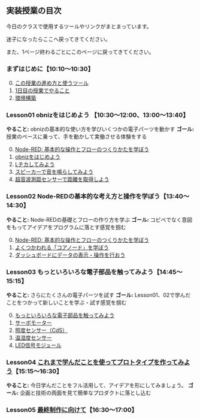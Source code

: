 
## 実装授業の目次
今日のクラスで使用するツールやリンクがまとまっています。

迷子になったらここへ戻ってきてください。

また、1ページ終わるごとにこのページに戻ってきてください。


### まずはじめに【10:10〜10:30】
0. [この授業の進め方と使うツール](./lesson00-overview/00_tools.md)
1. [1日目の授業でやること](./lesson00-overview/01_overview.md)
2. [環境構築](./lesson00-overview/02_env.md) 

### Lesson01 obnizをはじめよう 【10:30〜12:00、13:00〜13:40】

**やること:** obnizの基本的な使い方を学びいくつかの電子パーツを動かす
**ゴール:** 授業のペースに乗って、手を動かして実働させる体験をする

0. [Node-RED: 基本的な操作とフローのつくりかたを学ぼう](./lesson01-obniz-basic/00_node-red-introduction.md)
1. [obnizをはじめよう](./lesson01-obniz-basic/01_start_obniz.md)
2. [Lチカしてみよう](./lesson01-obniz-basic/02_obniz-LED.md)
3. [スピーカーで音を鳴らしてみよう](./lesson01-obniz-basic/03_obniz-speaker.md)
4. [超音波測距センサーで距離を取得しよう](./lesson01-obniz-basic/04_obniz-distance.md)


### Lesson02 Node-REDの基本的な考え方と操作を学ぼう【13:40〜14:30】

**やること:** Node-REDの基礎とフローの作り方を学ぶ
**ゴール:** コピペでなく意図をもってアイデアをプログラムに落とす感覚を掴む

0. [Node-RED: 基本的な操作とフローのつくりかたを学ぼう](./lesson02-node-red-basic/00_node-red-introduction.md) 
1. [よくつかわれる「コアノード」を学ぼう](./lesson02-node-red-basic/01_node-red-corenode.md)
2. [ダッシュボードにデータの表示・操作を行おう](./lesson02-node-red-basic/02_node-red-dashboard.md)


### Lesson03 もっといろいろな電子部品を触ってみよう【14:45〜15:15】

**やること:** さらにたくさんの電子パーツを試す
**ゴール:** Lesson01、02で学んだことをつかって新しいことを学ぶ・試す感覚を掴む

0. [もっといろいろな電子部品を触ってみよう](./lesson03-obniz-advanced/readme.md) 
1. [サーボモーター](./lesson03-obniz-advanced/01_obniz-servo.md)
2. [照度センサー（CdS）](./lesson03-obniz-advanced/02_obniz-cds.md)
3. [温湿度センサー](./lesson03-obniz-advanced/03_obniz-temp.md)
4. [LED信号モジュール](./lesson03-obniz-advanced/04_obniz-ledlights.md)

### Lesson04 [これまで学んだことを使ってプロトタイプを作ってみよう](./lesson04-prototyping.md)【15:15〜16:30】


**やること:** 今日学んだことをフル活用して、アイデアを形にしてみましょう。
**ゴール:** 企画と技術の両面を見て簡単なプロダクトに落とし込む

### Lesson05 [最終制作に向けて](./lesson05-closing.md)【16:30〜17:00】


